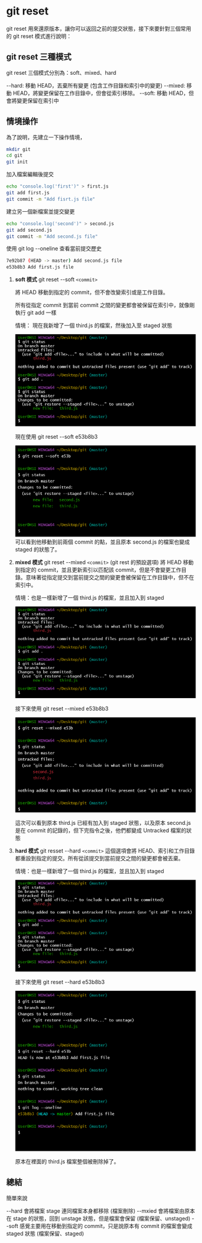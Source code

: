 # git reset

git reset 用來還原版本，讓你可以返回之前的提交狀態，接下來要針對三個常用的 git reset 模式進行說明：

## git reset 三種模式

git reset 三個模式分別為：soft、mixed、hard

--hard: 移動 HEAD，丟棄所有變更 (包含工作目錄和索引中的變更)
--mixed: 移動 HEAD，將變更保留在工作目錄中，但會從索引移除。
--soft: 移動 HEAD，但會將變更保留在索引中

## 情境操作

為了說明，先建立一下操作情境，

```sh
mkdir git 
cd git 
git init
```

加入檔案編輯後提交

```sh
echo "console.log('first')" > first.js
git add first.js
git commit -m "Add fisrt.js file"
```

建立另一個新檔案並提交變更

```sh
echo "console.log('second')" > second.js
git add second.js
git commit -m "Add second.js file"
```

使用 git log --oneline 查看當前提交歷史

```sh
7e92b87 (HEAD -> master) Add second.js file
e53b8b3 Add first.js file
```

1. **soft 模式**
   git reset --soft `<commit>`

   將 HEAD 移動到指定的 commit，但不會改變索引或是工作目錄。

   所有從指定 commit 到當前 commit 之間的變更都會被保留在索引中，就像剛執行 git add 一樣

   情境： 現在我新增了一個 third.js 的檔案，然後加入至 staged 狀態

   ![1702875990519](./images/1702875990519.png)

   現在使用 git reset --soft e53b8b3

   ![1702876177068](./images/1702876177068.png)
   可以看到他移動到前兩個 commit 的點，並且原本 second.js 的檔案也變成 staged 的狀態了。
2. **mixed 模式**
   git reset --mixed `<commit>` (git rest 的預設選項)
   將 HEAD 移動到指定的 commit，並且更新索引以匹配該 commit，但是不會變更工作目錄。意味著從指定提交到當前提交之間的變更會被保留在工作目錄中，但不在索引中。

   情境：也是一樣新增了一個 third.js 的檔案，並且加入到 staged

   ![1702875990519](./images/1702875990519.png)

   接下來使用 git reset --mixed e53b8b3

   ![1702876940367](./images/1702876940367.png)

   這次可以看到原本 third.js 已經有加入到 staged 狀態，以及原本 second.js 是在 commit 的記錄的，但下完指令之後，他們都變成 Untracked 檔案的狀態
3. **hard 模式**
   git resset --hard `<commit>`
   這個選項會將 HEAD、索引和工作目錄都重設到指定的提交。所有從該提交到當前提交之間的變更都會被丟棄。

   情境：也是一樣新增了一個 third.js 的檔案，並且加入到 staged

   ![1702875990519](./images/1702875990519.png)

   接下來使用 git reset --hard e53b8b3

   ![1702878960147](./images/1702878960147.png)

   原本在裡面的 third.js 檔案整個被刪除掉了。

## 總結

簡單來說

--hard 會將檔案 stage 連同檔案本身都移除  (檔案刪除)
--mxied 會將檔案由原本在 stage 的狀態，回到 unstage 狀態，但是檔案會保留 (檔案保留、unstaged)
--soft 感覺主要用在移動到指定的 commit，只是說原本有 commit 的檔案會變成 staged 狀態 (檔案保留、staged)
